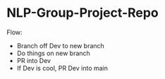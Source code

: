 # NLP-Group-Project-Repo

Flow:
 - Branch off Dev to new branch
 - Do things on new branch
 - PR into Dev
 - If Dev is cool, PR Dev into main
